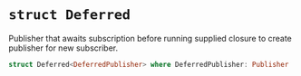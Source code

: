 # `struct Deferred`

Publisher that awaits subscription before running supplied closure to create publisher for new subscriber.

```swift
struct Deferred<DeferredPublisher> where DeferredPublisher: Publisher
```
